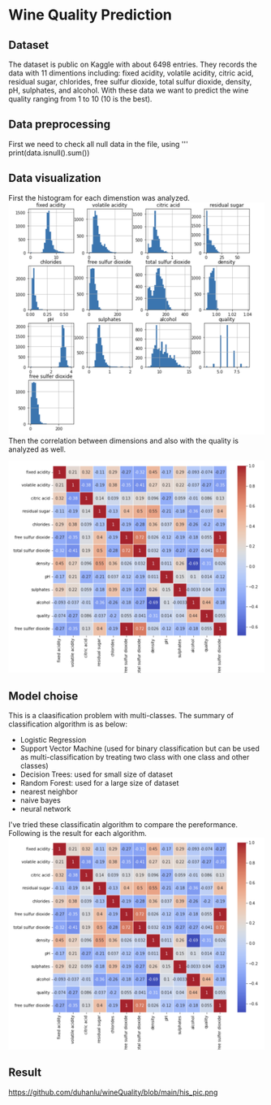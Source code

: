 # Wine Quality Prediction
## Dataset
The dataset is public on Kaggle with about 6498 entries. They records the data with 11 dimentions including: fixed acidity, volatile acidity, citric acid, residual sugar, chlorides, free sulfur dioxide, 
total sulfur dioxide, density, pH, sulphates, and alcohol. With these data we want to predict the wine quality ranging from 1 to 10 (10 is the best). 

## Data preprocessing 
First we need to check all null data in the file, using ''' print(data.isnull().sum()) 
## Data visualization 
First the histogram for each dimenstion was analyzed.
![histogram](https://github.com/duhanlu/wineQuality/blob/main/his_pic.png)
Then the correlation between dimensions and also with the quality is analyzed as well. 

![correlation](https://github.com/duhanlu/wineQuality/blob/main/correlation.png)
## Model choise
This is a claasification problem with multi-classes. The summary of classification algorithm is as below: 
- Logistic Regression
- Support Vector Machine (used for binary classification but can be used as multi-classification by treating two class with one class and other classes)
- Decision Trees: used for small size of dataset 
- Random Forest: used for a large size of dataset 
- nearest neighbor 
- naive bayes
- neural network

I've tried these classificatin algorithm to compare the pereformance. Following is the result for each algorithm. 
![correlation](https://github.com/duhanlu/wineQuality/blob/main/correlation.png)

  

## Result 
https://github.com/duhanlu/wineQuality/blob/main/his_pic.png
